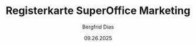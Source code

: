 ﻿---
uid: help-de-marketing-screen-redirect
title: Registerkarte SuperOffice Marketing
description: Registerkarte SuperOffice Marketing
author: Bergfrid Dias
date: 09.26.2025
language: de
redirect_url: https://docs.superoffice.com/de/marketing/learn/index.html
---
